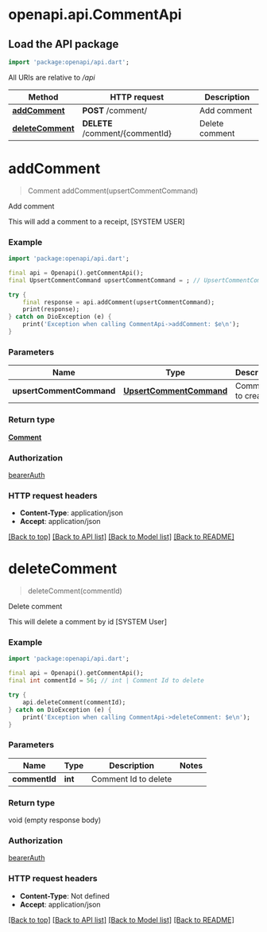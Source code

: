 # openapi.api.CommentApi

## Load the API package
```dart
import 'package:openapi/api.dart';
```

All URIs are relative to */api*

Method | HTTP request | Description
------------- | ------------- | -------------
[**addComment**](CommentApi.md#addcomment) | **POST** /comment/ | Add comment
[**deleteComment**](CommentApi.md#deletecomment) | **DELETE** /comment/{commentId} | Delete comment


# **addComment**
> Comment addComment(upsertCommentCommand)

Add comment

This will add a comment to a receipt, [SYSTEM USER]

### Example
```dart
import 'package:openapi/api.dart';

final api = Openapi().getCommentApi();
final UpsertCommentCommand upsertCommentCommand = ; // UpsertCommentCommand | Comment to create

try {
    final response = api.addComment(upsertCommentCommand);
    print(response);
} catch on DioException (e) {
    print('Exception when calling CommentApi->addComment: $e\n');
}
```

### Parameters

Name | Type | Description  | Notes
------------- | ------------- | ------------- | -------------
 **upsertCommentCommand** | [**UpsertCommentCommand**](UpsertCommentCommand.md)| Comment to create | 

### Return type

[**Comment**](Comment.md)

### Authorization

[bearerAuth](../README.md#bearerAuth)

### HTTP request headers

 - **Content-Type**: application/json
 - **Accept**: application/json

[[Back to top]](#) [[Back to API list]](../README.md#documentation-for-api-endpoints) [[Back to Model list]](../README.md#documentation-for-models) [[Back to README]](../README.md)

# **deleteComment**
> deleteComment(commentId)

Delete comment

This will delete a comment by id [SYSTEM User]

### Example
```dart
import 'package:openapi/api.dart';

final api = Openapi().getCommentApi();
final int commentId = 56; // int | Comment Id to delete

try {
    api.deleteComment(commentId);
} catch on DioException (e) {
    print('Exception when calling CommentApi->deleteComment: $e\n');
}
```

### Parameters

Name | Type | Description  | Notes
------------- | ------------- | ------------- | -------------
 **commentId** | **int**| Comment Id to delete | 

### Return type

void (empty response body)

### Authorization

[bearerAuth](../README.md#bearerAuth)

### HTTP request headers

 - **Content-Type**: Not defined
 - **Accept**: application/json

[[Back to top]](#) [[Back to API list]](../README.md#documentation-for-api-endpoints) [[Back to Model list]](../README.md#documentation-for-models) [[Back to README]](../README.md)

